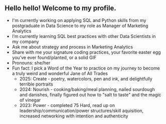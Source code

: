 ## Hello hello! Welcome to my profile. 

- I'm currently working on applying SQL and Python skills from my postgraduate in Data Science to my role as Manager of Marketing Analytics
- I’m currently learning SQL best practices with other Data Scientists in my company 
- Ask me about strategy and process in Marketing Analytics
- Share with me your signature coding practices, your favorite easter egg you've ever found/planted, or a solid GIF  
- Pronouns: she/her 
- Fun fact: I pick a Word of the Year to practice on my journey to become a truly weird and wonderful Jane of All Trades
     - 2025: Create - poetry, watercolors, pen and ink, and delightfully terrible portraits 
     - 2024: Nourish - cooking/baking/meal planning, nailed sourdough and danishes, finally figured out how to "salt to taste" and the magic of vinegar
     - 2023: Power - completed 75 Hard, read up on leadership/communication/power structures/skill aquisition, increased networking with intention and authenticity 


